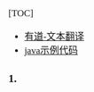 <span  style="font-family: Simsun,serif; font-size: 17px; ">

[TOC]

- [有道-文本翻译](https://ai.youdao.com/console/#/service-singleton/text-translation)
- [java示例代码](https://ai.youdao.com/console/#/service-singleton/text-translation/see-demo?productId=2&id=614)

### 1. 



</span>
